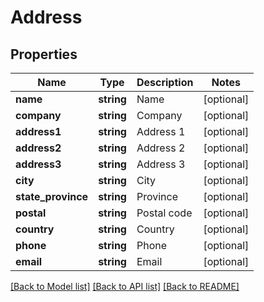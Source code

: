 # Address

## Properties
Name | Type | Description | Notes
------------ | ------------- | ------------- | -------------
**name** | **string** | Name | [optional] 
**company** | **string** | Company | [optional] 
**address1** | **string** | Address 1 | [optional] 
**address2** | **string** | Address 2 | [optional] 
**address3** | **string** | Address 3 | [optional] 
**city** | **string** | City | [optional] 
**state_province** | **string** | Province | [optional] 
**postal** | **string** | Postal code | [optional] 
**country** | **string** | Country | [optional] 
**phone** | **string** | Phone | [optional] 
**email** | **string** | Email | [optional] 

[[Back to Model list]](../../README.md#documentation-for-models) [[Back to API list]](../../README.md#documentation-for-api-endpoints) [[Back to README]](../../README.md)

